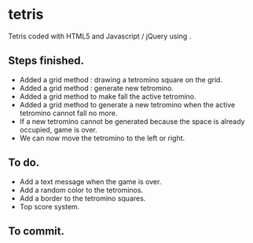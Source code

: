 # tetris

Tetris coded with HTML5 and Javascript / jQuery using <canvas>.

## Steps finished.

* Added a grid method : drawing a tetromino square on the grid.
* Added a grid method : generate new tetromino.
* Added a grid method to make fall the active tetromino.
* Added a grid method to generate a new tetromino when the active tetromino cannot fall no more.
* If a new tetromino cannot be generated because the space is already occupied, game is over.
* We can now move the tetromino to the left or right.

## To do.

* Add a text message when the game is over.
* Add a random color to the tetrominos.
* Add a border to the tetromino squares.
* Top score system.

## To commit.